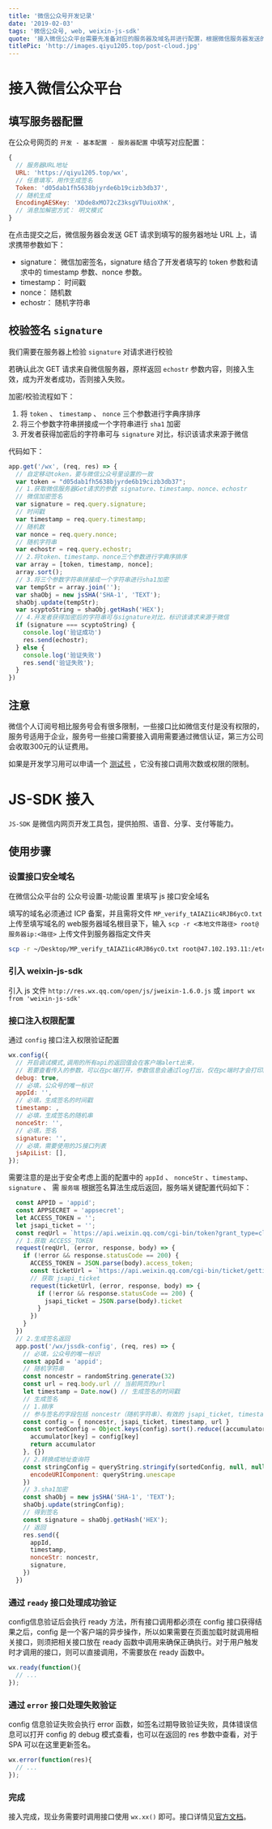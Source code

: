 ```yaml
---
title: '微信公众号开发记录'
date: '2019-02-03'
tags: '微信公众号, web, weixin-js-sdk'
quote: '接入微信公众平台需要先准备对应的服务器及域名并进行配置，根据微信服务器发送的 token、timestamp、nonce 生成签名...'
titlePic: 'http://images.qiyu1205.top/post-cloud.jpg'
---
```


# 接入微信公众平台

## 填写服务器配置

在公众号网页的 `开发 - 基本配置 - 服务器配置` 中填写对应配置：

```javaScript
{
  // 服务器URL地址
  URL: 'https://qiyu1205.top/wx',
  // 任意填写，用作生成签名
  Token: 'd05dab1fh5638bjyrde6b19cizb3db37',
  // 随机生成
  EncodingAESKey: 'XDde8xMO72cZ3ksgVTUuioXhK',
  // 消息加解密方式： 明文模式
}
```

在点击提交之后，微信服务器会发送 GET 请求到填写的服务器地址 URL 上，请求携带参数如下：

- signature： 微信加密签名，signature 结合了开发者填写的 token 参数和请求中的 timestamp 参数、nonce 参数。
- timestamp： 时间戳
- nonce： 随机数
- echostr： 随机字符串

## 校验签名 `signature`

我们需要在服务器上检验 `signature` 对请求进行校验

若确认此次 GET 请求来自微信服务器，原样返回 `echostr` 参数内容，则接入生效，成为开发者成功，否则接入失败。

加密/校验流程如下：

1. 将 `token` 、 `timestamp` 、 `nonce` 三个参数进行字典序排序
2. 将三个参数字符串拼接成一个字符串进行 `sha1` 加密
3. 开发者获得加密后的字符串可与 `signature` 对比，标识该请求来源于微信

代码如下：

```javaScript
app.get('/wx', (req, res) => {
  // 自定移动token，要与微信公众号里设置的一致
  var token = "d05dab1fh5638bjyrde6b19cizb3db37";
  // 1.获取微信服务器Get请求的参数 signature、timestamp、nonce、echostr
  // 微信加密签名
  var signature = req.query.signature;
  // 时间戳
  var timestamp = req.query.timestamp;
  // 随机数
  var nonce = req.query.nonce;
  // 随机字符串
  var echostr = req.query.echostr;
  // 2.将token、timestamp、nonce三个参数进行字典序排序
  var array = [token, timestamp, nonce];
  array.sort();
  // 3.将三个参数字符串拼接成一个字符串进行sha1加密
  var tempStr = array.join('');
  var shaObj = new jsSHA('SHA-1', 'TEXT');
  shaObj.update(tempStr);
  var scyptoString = shaObj.getHash('HEX');
  // 4.开发者获得加密后的字符串可与signature对比，标识该请求来源于微信
  if (signature === scyptoString) {
    console.log('验证成功')
    res.send(echostr);
  } else {
    console.log('验证失败')
    res.send('验证失败');
  }
})
```

## 注意

微信个人订阅号相比服务号会有很多限制，一些接口比如微信支付是没有权限的，服务号适用于企业，服务号一些接口需要接入调用需要通过微信认证，第三方公司会收取300元的认证费用。

如果是开发学习用可以申请一个 [测试号](https://developers.weixin.qq.com/doc/offiaccount/Basic_Information/Requesting_an_API_Test_Account.html) ，它没有接口调用次数或权限的限制。

# JS-SDK 接入

`JS-SDK` 是微信内网页开发工具包，提供拍照、语音、分享、支付等能力。

## 使用步骤
### 设置接口安全域名

在微信公众平台的 公众号设置-功能设置 里填写 js 接口安全域名

填写的域名必须通过 ICP 备案，并且需将文件 `MP_verify_tAIAZ1ic4RJB6ycO.txt` 上传至填写域名的 web服务器域名根目录下，输入 `scp -r <本地文件路径> root@服务器ip:<路径>` 上传文件到服务器指定文件夹

```bash
scp -r ~/Desktop/MP_verify_tAIAZ1ic4RJB6ycO.txt root@47.102.193.11:/etc/nginx/conf.d/home
```

### 引入 weixin-js-sdk
引入 js 文件 `http://res.wx.qq.com/open/js/jweixin-1.6.0.js` 或 `import wx from 'weixin-js-sdk'`

### 接口注入权限配置
通过 `config` 接口注入权限验证配置

```javaScript
wx.config({
  // 开启调试模式,调用的所有api的返回值会在客户端alert出来，
  // 若要查看传入的参数，可以在pc端打开，参数信息会通过log打出，仅在pc端时才会打印。
  debug: true,
  // 必填，公众号的唯一标识
  appId: '',
  // 必填，生成签名的时间戳
  timestamp: ,
  // 必填，生成签名的随机串
  nonceStr: '',
  // 必填，签名
  signature: '',
  // 必填，需要使用的JS接口列表
  jsApiList: [],
});
```

需要注意的是出于安全考虑上面的配置中的 `appId` 、 `nonceStr` 、`timestamp`、`signature` 、 需 `服务端` 根据签名算法生成后返回，服务端关键配置代码如下：

```javaScript
  const APPID = 'appid';
  const APPSECRET = 'appsecret';
  let ACCESS_TOKEN = '';
  let jsapi_ticket = '';
  const reqUrl = `https://api.weixin.qq.com/cgi-bin/token?grant_type=client_credential&appid=${APPID}&secret=${APPSECRET}`;
  // 1.获取 ACCESS_TOKEN
  request(reqUrl, (error, response, body) => {
    if (!error && response.statusCode == 200) {
      ACCESS_TOKEN = JSON.parse(body).access_token;
      const ticketUrl = `https://api.weixin.qq.com/cgi-bin/ticket/getticket?access_token=${ACCESS_TOKEN}&type=jsapi`;
      // 获取 jsapi_ticket
      request(ticketUrl, (error, response, body) => {
        if (!error && response.statusCode == 200) {
          jsapi_ticket = JSON.parse(body).ticket
        }
      })
    }
  })
  // 2.生成签名返回
  app.post('/wx/jssdk-config', (req, res) => {
    // 必填，公众号的唯一标识
    const appId = 'appid';
    // 随机字符串
    const noncestr = randomString.generate(32)
    const url = req.body.url // 当前网页的url
    let timestamp = Date.now() // 生成签名的时间戳
    // 生成签名
    // 1.排序
    // 参与签名的字段包括 noncestr（随机字符串）、有效的 jsapi_ticket, timestamp（时间戳）、url（当前网页的URL，不包含#及其后面部分）。
    const config = { noncestr, jsapi_ticket, timestamp, url }
    const sortedConfig = Object.keys(config).sort().reduce((accumulator, key) => {
      accumulator[key] = config[key]
      return accumulator
    }, {})
    // 2.转换成地址查询符
    const stringConfig = queryString.stringify(sortedConfig, null, null, {
      encodeURIComponent: queryString.unescape
    })
    // 3.sha1加密
    const shaObj = new jsSHA('SHA-1', 'TEXT');
    shaObj.update(stringConfig);
    // 得到签名
    const signature = shaObj.getHash('HEX');
    // 返回
    res.send({
      appId,
      timestamp,
      nonceStr: noncestr,
      signature,
    })
  })
```

### 通过 `ready` 接口处理成功验证
config信息验证后会执行 ready 方法，所有接口调用都必须在 config 接口获得结果之后，config 是一个客户端的异步操作，所以如果需要在页面加载时就调用相关接口，则须把相关接口放在 ready 函数中调用来确保正确执行。对于用户触发时才调用的接口，则可以直接调用，不需要放在 ready 函数中。

```javaScript
wx.ready(function(){
  // ...
});
```

### 通过 `error` 接口处理失败验证
config 信息验证失败会执行 error 函数，如签名过期导致验证失败，具体错误信息可以打开 config 的 debug 模式查看，也可以在返回的 res 参数中查看，对于 SPA 可以在这里更新签名。
```javaScript
wx.error(function(res){
  // ...
});
```
### 完成
接入完成，现业务需要时调用接口使用 `wx.xx()` 即可。接口详情见[官方文档](https://developers.weixin.qq.com/doc/offiaccount/OA_Web_Apps/JS-SDK.html#0)。